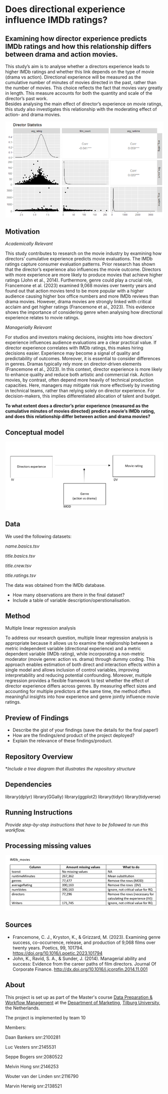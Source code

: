 
# Does directional experience influence IMDb ratings? 
## Examining how director experience predicts IMDb ratings and how this relationship differs between drama and action movies.

This study’s aim is to analyse whether a directors experience leads to higher IMDb ratings and whether this link depends on the type of movie (drama vs action). Directional experience will be measured as the cumulative number of minutes of movies directed in the past, rather than the number of movies. This choice reflects the fact that movies vary greatly in length. This measure accounts for both the quantity and scale of the director’s past work.  
Besides analysing the main effect of director’s experience on movie ratings, this study also investigates this relationship with the moderating effect of action- and drama movies. 

![Image on director experience is unavailable](plots/ggpairs1.png)

## Motivation

*Academically Relevant*

This study contributes to research on the movie industry by examining how directors’ cumulative experience predicts movie evaluations. The IMDb ratings capture consumer evaluation patterns. Prior research has shown that the director’s experience also influences the movie outcome. Directors with more experience are more likely to produce movies that achieve higher ratings (John et al., 2014). 
Furthermore, genre could play a crucial role, Francemone et al. (2023) examined 9,068 movies over twenty years and found out that action movies tend to be more popular with a higher audience causing higher box office numbers and more IMDb reviews than drama movies. However, drama movies are strongly linked with critical acclaim and get higher ratings (Francemone et al., 2023). This evidence shows the importance of considering genre when analysing how directional experience relates to movie ratings. 

*Managerially Relevant*

For studios and investors making decisions, insights into how directors´ experience influences audience evaluations are a clear practical value. If director experience correlates with IMDb ratings, this makes hiring decisions easier. Experience may become a signal of quality and predictability of outcomes. Moreover, it is essential to consider differences in genres. Dramas typically rely more on director-driven elements (Francemone et al., 2023). In this context, director experience is more likely to enhance quality and reduce both artistic and commercial risk. Action movies, by contrast, often depend more heavily of technical production capacities. Here, managers may mitigate risk more effectively by investing in technical teams, rather than relying solely on director experience. For decision-makers, this implies differentiated allocation of talent and budget.


**To what extent does a director’s prior experience (measured as the cumulative minutes of movies directed) predict a movie’s IMDb rating, and does this relationship differ between action and drama movies?**

## Conceptual model
![Conceptual model is unavailable at the moment](plots/conceptualmodel.jpeg)

## Data
We used the following datasets: 

*name.basics.tsv*

*title.basics.tsv*

*title.crew.tsv*

*title.ratings.tsv*

The data was obtained from the IMDb database. 

- How many observations are there in the final dataset? 
- Include a table of variable description/operstionalisation. 

## Method

Multiple linear regression analysis

To address our research question, multiple linear regression analysis is appropriate because it allows us to examine the relationship between a metric independent variable (directional experience) and a metric dependent variable (IMDb rating), while incorporating a non-metric moderator (movie genre: action vs. drama) through dummy coding. This approach enables estimation of both direct and interaction effects within a single model and allows inclusion of control variables, improving interpretability and reducing potential confounding.
Moreover, multiple regression provides a flexible framework to test whether the effect of director experience differs across genres. By measuring effect sizes and accounting for multiple predictors at the same time, the method offers meaningful insights into how experience and genre jointly influence movie ratings.
 

## Preview of Findings 
- Describe the gist of your findings (save the details for the final paper!)
- How are the findings/end product of the project deployed?
- Explain the relevance of these findings/product. 

## Repository Overview 

**Include a tree diagram that illustrates the repository structure*

## Dependencies 

library(dplyr)
library(GGally)
library(ggplot2)
library(tidyr)
library(tidyverse)

## Running Instructions 

*Provide step-by-step instructions that have to be followed to run this workflow.*

## Processing missing values
![Image on processing missing values in the dataset IMDb_movies](plots/Missing_values.png)

## Sources
- Francemone, C. J., Kryston, K., & Grizzard, M. (2023). Examining genre success, co-occurrence, release, and production of 9,068 films over twenty years. Poetics, 99, 101794. https://doi.org/10.1016/j.poetic.2023.101794
- John, K., Ravid, S. A., & Sunder, J. (2014). Managerial ability and success: Evidence from the career paths of film directors. Journal Of Corporate Finance. http://dx.doi.org/10.1016/j.jcorpfin.2014.11.001

## About 

This project is set up as part of the Master's course [Data Preparation & Workflow Management](https://dprep.hannesdatta.com/) at the [Department of Marketing](https://www.tilburguniversity.edu/about/schools/economics-and-management/organization/departments/marketing), [Tilburg University](https://www.tilburguniversity.edu/), the Netherlands.

The project is implemented by team 10

Members: 

Daan Bankers              snr:2100281

Luc Vesters				        snr:2145531

Seppe Bogers				      snr:2080522

Melvin Hong				        snr:2146253

Wouter van der Linden			snr:2116790

Marvin  Herwig			    	snr:2138521


